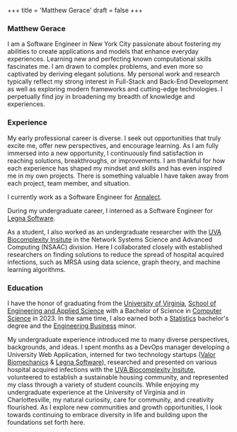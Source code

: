 +++
title = 'Matthew Gerace'
draft = false
+++

### **Matthew Gerace**
I am a Software Engineer in New York City passionate about fostering my abilities to create applications and models that enhance everyday experiences. Learning new and perfecting known computational skills fascinates me. I am drawn to complex problems, and even more so captivated by deriving elegant solutions. My personal work and research typically reflect my strong interest in Full-Stack and Back-End Development as well as exploring modern frameworks and cutting-edge technologies. I perpetually find joy in broadening my breadth of knowledge and experiences.

### **Experience**

My early professional career is diverse. I seek out opportunities that truly excite me, offer new perspectives, and encourage learning. As I am fully immersed into a new opportunity, I continuously find satisfaction in reaching solutions, breakthroughs, or improvements. I am thankful for how each experience has shaped my mindset and skills and has even inspired me in my own projects. There is something valuable I have taken away from each project, team member, and situation.

I currently work as a Software Engineer for [Annalect](https://www.annalect.com/).

During my undergraduate career, I interned as a Software Engineer for [Legna Software](https://www.legnasoftware.com/).

As a student, I also worked as an undergraduate researcher with the [UVA Biocomplexity Insitute](https://biocomplexity.virginia.edu/) in the Network Systems Science and Advanced Computing (NSAAC) division. Here I collaborated closely with established researchers on finding solutions to reduce the spread of hospital acquired infections, such as MRSA using data science, graph theory, and machine learning algorithms.

### **Education**

I have the honor of graduating from the [University of Virginia](https://www.virginia.edu/), [School of Engineering and Applied Science](https://engineering.virginia.edu/) with a Bachelor of Science in [Computer Science](https://engineering.virginia.edu/departments/computer-science) in 2023. In the same time, I also earned both a [Statistics](https://statistics.as.virginia.edu) bachelor's degree and the [Engineering Business](https://engineering.virginia.edu/departments/engineering-and-society/entrepreneurship-and-business) minor.

My undergraduate experience introduced me to many diverse perspectives, backgrounds, and ideas. I spent months as a DevOps manager developing a University Web Application, interned for two technology startups ([Valor Biomechanics](https://www.valorbiomechanics.com/) & [Legna Software](https://www.legnasoftware.com/)), researched and presented on various hospital acquired infections with the [UVA Biocomplexity Insitute](https://biocomplexity.virginia.edu/), volunteered to establish a sustainable housing community, and represented my class through a variety of student councils. While enjoying my undergraduate experience at the University of Virginia and in Charlottesville, my natural curiosity, care for community, and creativity flourished. As I explore new communities and growth opportunities, I look towards continuing to embrace diversity in life and building upon the foundations set forth here.